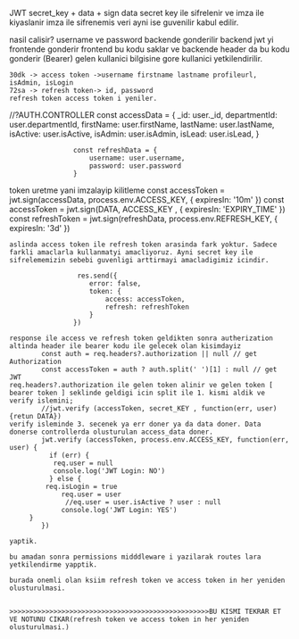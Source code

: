 JWT
    secret_key + data + sign
    data secret key ile sifrelenir ve imza ile kiyaslanir imza ile sifrenemis veri ayni ise guvenilir kabul edilir.

nasil calisir?
    username ve password backende gonderilir
    backend jwt yi frontende gonderir
    frontend bu kodu saklar ve backende header da bu kodu gonderir (Bearer)
    gelen kullanici bilgisine gore kullanici yetkilendirilir.
    
    30dk -> access token ->username firstname lastname profileurl, isAdmin, isLogin
    72sa -> refresh token-> id, password
    refresh token access token i yeniler.

//?AUTH.CONTROLLER
    const accessData = {
                        _id: user._id,
                        departmentId: user.departmentId,
                        firstName: user.firstName,
                        lastName: user.lastName,
                        isActive: user.isActive,
                        isAdmin: user.isAdmin,
                        isLead: user.isLead,
                    }

                    const refreshData = {
                        username: user.username,
                        password: user.password
                    }
   token uretme yani imzalayip kilitleme
                    const accessToken = jwt.sign(accessData, process.env.ACCESS_KEY, { expiresIn: '10m' })
   const accessToken = jwt.sign(DATA, ACCESS_KEY , { expiresIn: 'EXPIRY_TIME' })
                    const refreshToken = jwt.sign(refreshData, process.env.REFRESH_KEY, { expiresIn: '3d' })
   
    aslinda access token ile refresh token arasinda fark yoktur. Sadece farkli amaclarla kullanmatyi amacliyoruz. Ayni secret key ile sifrelememizin sebebi guvenligi arttirmayi amacladigimiz icindir.

                     res.send({
                        error: false,
                        token: {
                            access: accessToken,
                            refresh: refreshToken
                        }
                    })

    response ile access ve refresh token geldikten sonra autherization altinda header ile bearer kodu ile gelecek olan kisimdayiz
            const auth = req.headers?.authorization || null // get Authorization
            const accessToken = auth ? auth.split(' ')[1] : null // get JWT
    req.headers?.authorization ile gelen token alinir ve gelen token [ bearer token ] seklinde geldigi icin split ile 1. kismi aldik ve verify islemini;
            //jwt.verify (accessToken, secret_KEY , function(err, user){retun DATA})
    verify isleminde 3. secenek ya err doner ya da data doner. Data donerse controllerda olusturulan access_data doner.
            jwt.verify (accessToken, process.env.ACCESS_KEY, function(err, user) {
              if (err) {
               req.user = null
               console.log('JWT Login: NO')
              } else {
             req.isLogin = true
                 req.user = user
                  //eq.user = user.isActive ? user : null
                 console.log('JWT Login: YES')
         }
            })

    yaptik.

    bu amadan sonra permissions midddleware i yazilarak routes lara yetkilendirme yapptik.

    burada onemli olan ksiim refresh token ve access token in her yeniden olusturulmasi.
    
    
    >>>>>>>>>>>>>>>>>>>>>>>>>>>>>>>>>>>>>>>>>>>>>>>>>>BU KISMI TEKRAR ET VE NOTUNU CIKAR(refresh token ve access token in her yeniden olusturulmasi.)

